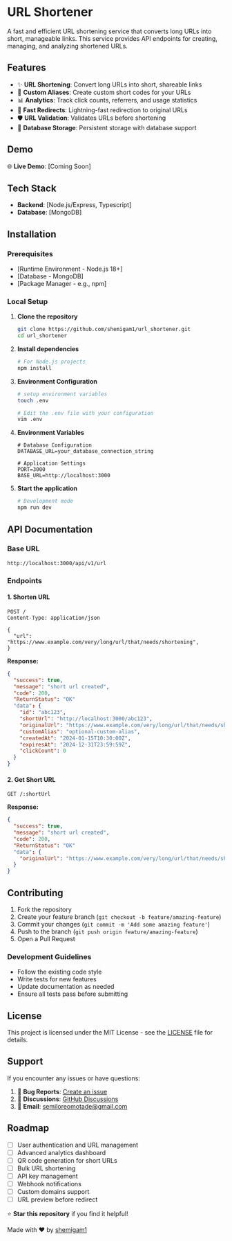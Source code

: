 # URL Shortener

A fast and efficient URL shortening service that converts long URLs into short, manageable links. This service provides API endpoints for creating, managing, and analyzing shortened URLs.

## Features

- ✨ **URL Shortening**: Convert long URLs into short, shareable links
- 🔗 **Custom Aliases**: Create custom short codes for your URLs
- 📊 **Analytics**: Track click counts, referrers, and usage statistics
- 🚀 **Fast Redirects**: Lightning-fast redirection to original URLs
- 🛡️ **URL Validation**: Validates URLs before shortening
- 💾 **Database Storage**: Persistent storage with database support

## Demo

🌐 **Live Demo**: [Coming Soon]

## Tech Stack

- **Backend**: [Node.js/Express, Typescript]
- **Database**: [MongoDB]

## Installation

### Prerequisites

- [Runtime Environment - Node.js 18+]
- [Database - MongoDB]
- [Package Manager - e.g., npm]

### Local Setup

1. **Clone the repository**

   ```bash
   git clone https://github.com/shemigam1/url_shortener.git
   cd url_shortener
   ```

2. **Install dependencies**

   ```bash
   # For Node.js projects
   npm install
   ```

3. **Environment Configuration**

   ```bash
   # setup environment variables
   touch .env

   # Edit the .env file with your configuration
   vim .env
   ```

4. **Environment Variables**

   ```env
   # Database Configuration
   DATABASE_URL=your_database_connection_string

   # Application Settings
   PORT=3000
   BASE_URL=http://localhost:3000

   ```

5. **Start the application**

   ```bash
   # Development mode
   npm run dev

   ```

## API Documentation

### Base URL

```
http://localhost:3000/api/v1/url
```

### Endpoints

#### 1. Shorten URL

```http
POST /
Content-Type: application/json

{
  "url": "https://www.example.com/very/long/url/that/needs/shortening",
}
```

**Response:**

```json
{
  "success": true,
  "message": "short url created",
  "code": 200,
  "ReturnStatus": "OK"
  "data": {
    "id": "abc123",
    "shortUrl": "http://localhost:3000/abc123",
    "originalUrl": "https://www.example.com/very/long/url/that/needs/shortening",
    "customAlias": "optional-custom-alias",
    "createdAt": "2024-01-15T10:30:00Z",
    "expiresAt": "2024-12-31T23:59:59Z",
    "clickCount": 0
  }
}
```

#### 2. Get Short URL

```http
GET /:shortUrl
```

**Response:**

```json
{
  "success": true,
  "message": "short url created",
  "code": 200,
  "ReturnStatus": "OK"
  "data": {
    "originalUrl": "https://www.example.com/very/long/url/that/needs/shortening",
  }
}
```

## Contributing

1. Fork the repository
2. Create your feature branch (`git checkout -b feature/amazing-feature`)
3. Commit your changes (`git commit -m 'Add some amazing feature'`)
4. Push to the branch (`git push origin feature/amazing-feature`)
5. Open a Pull Request

### Development Guidelines

- Follow the existing code style
- Write tests for new features
- Update documentation as needed
- Ensure all tests pass before submitting

## License

This project is licensed under the MIT License - see the [LICENSE](LICENSE) file for details.

## Support

If you encounter any issues or have questions:

1. 🐛 **Bug Reports**: [Create an issue](https://github.com/shemigam1/url_shortener/issues)
2. 💬 **Discussions**: [GitHub Discussions](https://github.com/shemigam1/url_shortener/discussions)
3. 📧 **Email**: semiloreomotade@gmail.com

## Roadmap

- [ ] User authentication and URL management
- [ ] Advanced analytics dashboard
- [ ] QR code generation for short URLs
- [ ] Bulk URL shortening
- [ ] API key management
- [ ] Webhook notifications
- [ ] Custom domains support
- [ ] URL preview before redirect

⭐ **Star this repository** if you find it helpful!

Made with ❤️ by [shemigam1](https://github.com/shemigam1)
